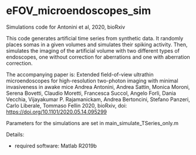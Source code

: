 # eFOV_microendoscopes_sim
Simulations code for Antonini et al, 2020, bioRxiv

This code generates artificial time series from synthetic data. It randomly places somas in a given volumes and simulates their spiking activity. Then, simulates the imaging of the artificial volume with two different types of endoscopes, one without correction for aberrations and one with aberration correction.

The accompanying paper is:
Extended field-of-view ultrathin microendoscopes for high-resolution two-photon imaging with minimal invasiveness in awake mice
Andrea Antonini, Andrea Sattin, Monica Moroni, Serena Bovetti, Claudio Moretti, Francesca Succol, Angelo Forli, Dania Vecchia, Vijayakumar P. Rajamanickam, Andrea Bertoncini, Stefano Panzeri, Carlo Liberale, Tommaso Fellin
2020, bioRxiv, doi: https://doi.org/10.1101/2020.05.14.095299

Parameters for the simulations are set in main_simulate_TSeries_only.m 

Details:
- required software: Matlab R2019b
